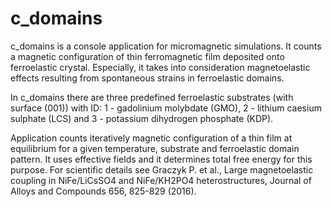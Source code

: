# c_domains

c_domains is a console application for micromagnetic simulations. It counts a magnetic configuration of thin ferromagnetic film deposited onto ferroelastic crystal. Especially, it takes into consideration magnetoelastic effects resulting from spontaneous strains in ferroelastic domains. 

In c_domains there are three predefined ferroelastic substrates (with surface (001)) with ID: 1 - gadolinium molybdate (GMO), 2 - lithium caesium sulphate (LCS) and 3 - potassium dihydrogen phosphate (KDP).

Application counts iteratively magnetic configuration of a thin film at equilibrium for a given temperature, substrate and ferroelastic domain pattern. It uses effective fields and it determines total free energy for this purpose. For scientific details see Graczyk P. et al., Large magnetoelastic coupling in NiFe/LiCsSO4 and NiFe/KH2PO4 heterostructures, Journal of Alloys and Compounds 656, 825-829 (2016).
